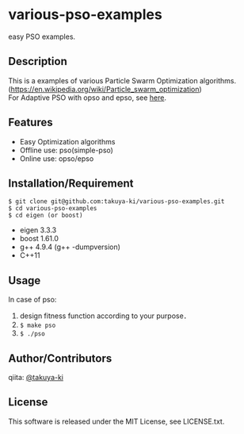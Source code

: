 # various-pso-examples

easy PSO examples.

## Description

This is a examples of various Particle Swarm Optimization algorithms.
(https://en.wikipedia.org/wiki/Particle_swarm_optimization)  
For Adaptive PSO with opso and epso, see [here](http://lab.cntl.kyutech.ac.jp/~nishida/paper/2011/131_1642.pdf).


## Features

- Easy Optimization algorithms
- Offline use: pso(simple-pso)
- Online use: opso/epso

## Installation/Requirement

	$ git clone git@github.com:takuya-ki/various-pso-examples.git
	$ cd various-pso-examples
	$ cd eigen (or boost)

- eigen 3.3.3
- boost 1.61.0
- g++ 4.9.4 (g++ -dumpversion)
- C++11

## Usage

In case of pso:  
1. design fitness function according to your purpose．  
2. `$ make pso`  
3. `$ ./pso`  

## Author/Contributors

qiita: [@takuya-ki](http://qiita.com/takuya-ki)

## License

This software is released under the MIT License, see LICENSE.txt.
